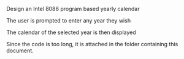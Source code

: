 
<a name="br2"></a> 

Design an Intel 8086 program based yearly calendar

The user is prompted to enter any year they wish

The calendar of the selected year is then displayed

Since the code is too long, it is attached in the folder containing this document.

